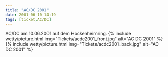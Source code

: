 ```yaml
---
title: "AC/DC 2001"
date: 2001-06-10 14:19
tags: [ticket,AC/DC]
---
```

AC/DC am 10.06.2001 auf dem Hockenheimring.
{% include wetty/picture.html img="Tickets/acdc2001_front.jpg" alt="AC DC 2001" %}
{% include wetty/picture.html img="Tickets/acdc2001_back.jpg" alt="AC DC 2001" %}